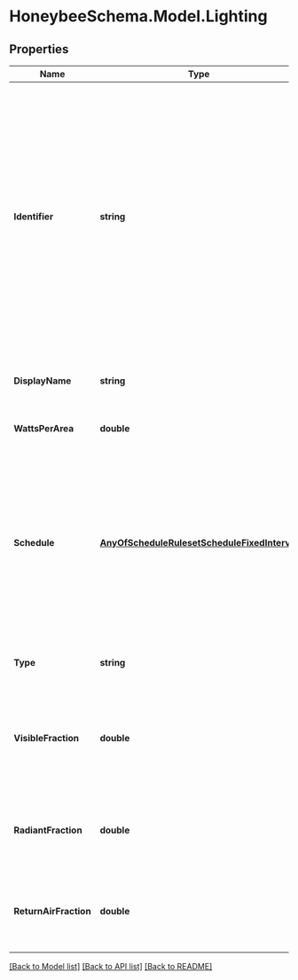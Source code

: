 
# HoneybeeSchema.Model.Lighting

## Properties

Name | Type | Description | Notes
------------ | ------------- | ------------- | -------------
**Identifier** | **string** | Text string for a unique object ID. This identifier remains constant as the object is mutated, copied, and serialized to different formats (eg. dict, idf, osm). This identifier is also used to reference the object across a Model. It must be &lt; 100 characters, use only ASCII characters and exclude (, ; ! \\n \\t). | 
**DisplayName** | **string** | Display name of the object with no character restrictions. | [optional] 
**WattsPerArea** | **double** | Lighting per floor area as [W/m2]. | 
**Schedule** | [**AnyOfScheduleRulesetScheduleFixedInterval**](AnyOfScheduleRulesetScheduleFixedInterval.md) | The schedule for the use of lights over the course of the year. The type of this schedule should be Fractional and the fractional values will get multiplied by the watts_per_area to yield a complete lighting profile. | 
**Type** | **string** |  | [optional] [readonly] [default to "Lighting"]
**VisibleFraction** | **double** | The fraction of heat from lights that goes into the zone as visible (short-wave) radiation. The default value is &#x60;0.25&#x60;. | [optional] [default to 0.25D]
**RadiantFraction** | **double** | The fraction of heat from lights that is long-wave radiation. Default value is &#x60;0.32&#x60;. | [optional] [default to 0.32D]
**ReturnAirFraction** | **double** | The fraction of the heat from lights that goes into the zone return air. Default value is &#x60;0&#x60;. | [optional] [default to 0.0D]

[[Back to Model list]](../README.md#documentation-for-models)
[[Back to API list]](../README.md#documentation-for-api-endpoints)
[[Back to README]](../README.md)

